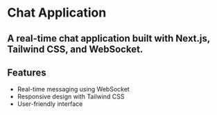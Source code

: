 # Chat Application

## A real-time chat application built with Next.js, Tailwind CSS, and WebSocket.

## Features

- Real-time messaging using WebSocket
- Responsive design with Tailwind CSS
- User-friendly interface
